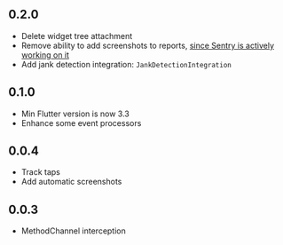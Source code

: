 ## 0.2.0

* Delete widget tree attachment
* Remove ability to add screenshots to reports, [since Sentry is actively working on it](https://github.com/getsentry/sentry-dart/pull/1088)
* Add jank detection integration: `JankDetectionIntegration`

## 0.1.0

* Min Flutter version is now 3.3
* Enhance some event processors

## 0.0.4

* Track taps
* Add automatic screenshots

## 0.0.3

* MethodChannel interception